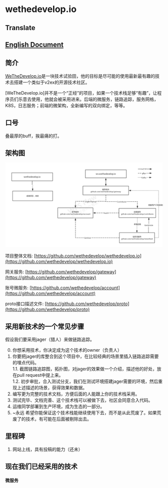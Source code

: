

# wethedevelop.io

## Translate
## [English Document](en/README.MD)

## 简介
[WeTheDevelop.io](https://github.com/wethedevelop/wethedevelop.io)是一块技术试验田，他的目标是尽可能的使用最新最有趣的技术去搭建一个类似于v2ex的开源技术社区。

[WeTheDevelop.io]并不是一个“正经”的项目，如果一个技术栈足够“有趣”，让程序员们乐意去使用，他就会被采用进来。后端的微服务，链路追踪，服务网格，K8S，日志服务；前端的微架构，全新编写的双向绑定，等等。

## 口号

叠最厚的buff，挨最痛的打。

## 架构图

![架构图](struct.png)

项目整体文档: [https://github.com/wethedevelop/wethedevelop.io](https://github.com/wethedevelop/wethedevelop.io)

网关服务: [https://github.com/wethedevelop/gateway](https://github.com/wethedevelop/gateway)

账号微服务: [https://github.com/wethedevelop/account](https://github.com/wethedevelop/account)

proto接口描述文件: [https://github.com/wethedevelop/proto](https://github.com/wethedevelop/proto)

## 采用新技术的一个常见步骤

假设我们要采用jager（猎人）来做链路追踪。

0. 你想采用技术，你决定成为这个技术的owner（负责人）
1. 你要把jager的库整合到这个项目中，在比较经典的场景里插入链路追踪需要的埋点代码。  
    1.1. 截图链路追踪图，拓扑图，对jager的效果做一个介绍，描述他的好处，放在pull request中提上来。  
    1.2. 初步审批，合入测试分支，我们在测试环境搭建jager需要的环境，然后重现上述描述的场景，获得效果和数据。  
2. 编写更为完整的技术文档，方便后面的人能跟上你的技术栈采用。
3. 测试完毕、文档完善、这个技术栈可以被做下去，社区会同意合入代码。
4. 运维同学部署到生产环境，成为生态的一部分。
5. ~永远 希望你能保证这个技术栈能继续使用下去，而不是从此荒废了。如果荒废了的技术，有可能在后面被剔除出去。


## 里程碑

1. 网站上线，具有投稿的能力（还未）

## 现在我们已经采用的技术

#### 微服务

